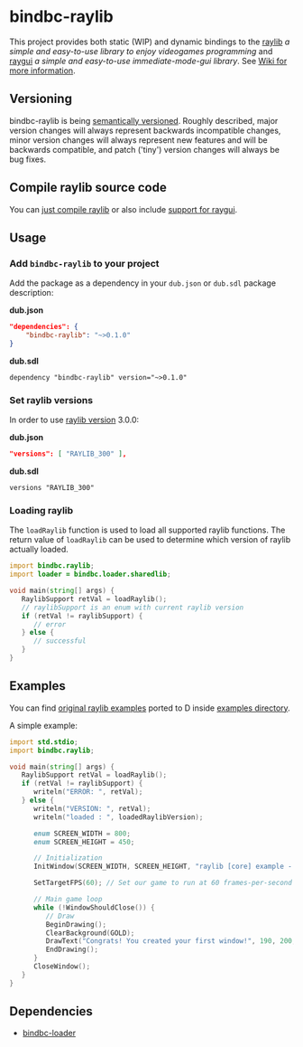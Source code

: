# bindbc-raylib
This project provides both static (WIP) and dynamic bindings to the [raylib](https://www.raylib.com/) _a simple and easy-to-use library to enjoy videogames programming_ and [raygui](https://github.com/raysan5/raygui) _a simple and easy-to-use immediate-mode-gui library_.
See  [Wiki for more information](https://github.com/o3o/bindbc-raylib/wiki).

## Versioning
bindbc-raylib is being [semantically versioned](http://semver.org). Roughly described, major version changes will always represent backwards incompatible changes, minor version changes will always represent new features and will be backwards compatible, and patch ('tiny') version changes will always be bug fixes.

## Compile raylib source code
You can [just compile raylib](https://github.com/o3o/bindbc-raylib/wiki/compile-raylib) or also include [support for raygui](https://github.com/o3o/bindbc-raylib/wiki/compile-raygui).

## Usage
### Add `bindbc-raylib` to your project
Add the package as a dependency in your `dub.json` or `dub.sdl` package description:

__dub.json__
```json
"dependencies": {
    "bindbc-raylib": "~>0.1.0"
}
```

__dub.sdl__
```
dependency "bindbc-raylib" version="~>0.1.0"
```


### Set raylib versions

In order to use [raylib version](https://github.com/o3o/bindbc-raylib/wiki/use-different-version) 3.0.0:

__dub.json__
```json
"versions": [ "RAYLIB_300" ],
```

__dub.sdl__
```
versions "RAYLIB_300"
```

### Loading raylib
The `loadRaylib` function is used to load all supported raylib functions.
The return value of `loadRaylib` can be used to determine which version of raylib actually loaded.
```d
import bindbc.raylib;
import loader = bindbc.loader.sharedlib;

void main(string[] args) {
   RaylibSupport retVal = loadRaylib();
   // raylibSupport is an enum with current raylib version
   if (retVal != raylibSupport) {
      // error
   } else {
      // successful
   }
}
```

## Examples
You can find [original raylib examples](https://www.raylib.com/examples.html) ported to D inside [examples directory](https://github.com/o3o/bindbc-raylib/tree/master/examples).

A simple example:

```d
import std.stdio;
import bindbc.raylib;

void main(string[] args) {
   RaylibSupport retVal = loadRaylib();
   if (retVal != raylibSupport) {
      writeln("ERROR: ", retVal);
   } else {
      writeln("VERSION: ", retVal);
      writeln("loaded : ", loadedRaylibVersion);

      enum SCREEN_WIDTH = 800;
      enum SCREEN_HEIGHT = 450;

      // Initialization
      InitWindow(SCREEN_WIDTH, SCREEN_HEIGHT, "raylib [core] example - basic window");

      SetTargetFPS(60); // Set our game to run at 60 frames-per-second

      // Main game loop
      while (!WindowShouldClose()) {
         // Draw
         BeginDrawing();
         ClearBackground(GOLD);
         DrawText("Congrats! You created your first window!", 190, 200, 20, LIGHTGRAY);
         EndDrawing();
      }
      CloseWindow();
   }
}
```

## Dependencies
- [bindbc-loader](https://github.com/BindBC/bindbc-loader)
